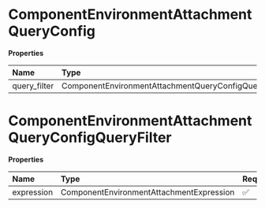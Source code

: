# ComponentEnvironmentAttachmentQueryConfig

**Properties**

| Name         | Type                                                 | Required | Description |
| :----------- | :--------------------------------------------------- | :------- | :---------- |
| query_filter | ComponentEnvironmentAttachmentQueryConfigQueryFilter | ✅       |             |

# ComponentEnvironmentAttachmentQueryConfigQueryFilter

**Properties**

| Name       | Type                                     | Required | Description |
| :--------- | :--------------------------------------- | :------- | :---------- |
| expression | ComponentEnvironmentAttachmentExpression | ✅       |             |

